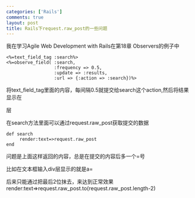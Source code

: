 ```yaml
--- 
categories: ['Rails']
comments: true
layout: post
title: Rails下request.raw_post的一些问题
---
```


我在学习Agile Web Development with Rails在第18章 Observers的例子中

```
<%=text_field_tag :search%>
<%=observe_field( :search,
                  :frequency => 0.5,
                  :update => :results,
                  :url => {:action => :search})%>
```

将text_field_tag里面的内容，每间隔0.5就提交给search这个action,然后将结果显示在<div id="results"></div>层

在search方法里面可以通过request.raw_post获取提交的数据

```
def search
     render:text=>request.raw_post   
end
```

问题是上面这样返回的内容，总是在提交的内容后多一个=号

比如在文本框输入div层显示的就是a=

后来只能通过把最后2位抹去，来达到正常效果render:text=>request.raw_post.to(request.raw_post.length-2)
